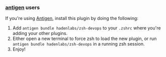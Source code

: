 <!-- Space: ZshDevOps -->
<!-- Parent: Project -->
<!-- Title: Project Installation Antigen -->

<!-- Label: ZshDevOps -->
<!-- Label: Project -->
<!-- Label: Installation -->
<!-- Label: Antigen -->
<!-- Include: docs/disclaimer.md -->
<!-- Include: ac:toc -->

### [antigen](https://github.com/zsh-users/antigen) users

If you're using [Antigen](https://github.com/zsh-users/antigen), install this plugin by doing the following:

1.  Add `antigen bundle hadenlabs/zsh-devops` to your `.zshrc` where you're adding your other plugins.
2.  Either open a new terminal to force zsh to load the new plugin, or run `antigen bundle hadenlabs/zsh-devops` in a running zsh session.
3.  Enjoy!
